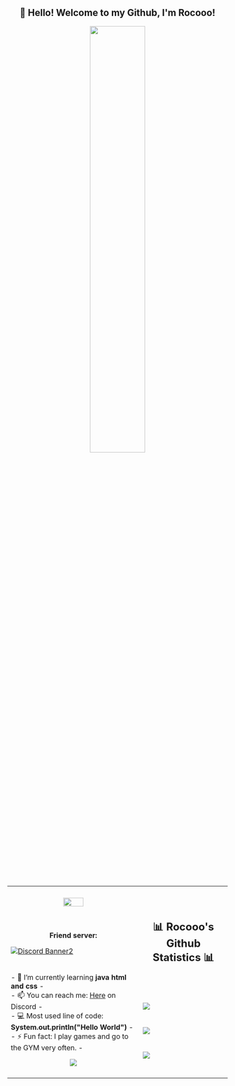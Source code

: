 <h2 align="center">👋 Hello! Welcome to my Github, I'm Rocooo!</h2>
<p align="center"><img src="https://lucknowgraphics.com/wp-content/uploads/2020/09/web-development-in-Lucknow-994x1024.png" width="50%"></p>
<table align="center">
   <tr>
      <td>
         <p align="center">    
         <img align="center" src="https://i.imgur.com/jfz4A3h.png" width="40%"/></a><br/>
    <br>
    <br>
      <p align="center"><b>Friend server:</b></p>
            <a href="https://discord.gg/KV3x52NNfZ"><img align="center" src="https://discordapp.com/api/guilds/888477617970348122/widget.png?style=banner2" alt="Discord Banner2"/></a>
         <br/><br/>
         <br/>
         - 🔭 I’m currently learning <strong>java html and css</strong> -
         <br/>
         - 📫 You can reach me: <a href="https://discord.com/users/739418931051102239">Here</a> on Discord -
         <br/>
         - 💻 Most used line of code: <b>System.out.println("Hello World")</b> -
         <br/>
         - ⚡ Fun fact: I play games and go to the GYM very often. -
         <br/>
         <p align="center">                     
             <img align="center" src="https://github-readme-stats.vercel.app/api/top-langs/?username=Rocooo&theme=radical&hide_border=true" />
         </p>  
      </td>
      <td>
      <br/><br/>
      <h2 align="center">📊 Rocooo's Github Statistics 📊 </h2>   
         <br/><br/><br/>
         <img align="center" src="http://github-readme-streak-stats.herokuapp.com?user=Rocooo&theme=radical&hide_border=true" />   
         <br/><br/><br/>
         <img align="center" src="https://github-readme-stats-taupe-two.vercel.app/api/wakatime?username=Rocooo&hide_title=true&hide_border=true&theme=radical&langs_count=5&layout=compact&v=2.png"/><br/><br/><br/>
         <img align="center" src="https://github-readme-stats.vercel.app/api?username=Rocooo&theme=radical&show_icons=true&hide_border=true" />
         <br/><br/><br/>         
      </td>
   </tr>
</table>
